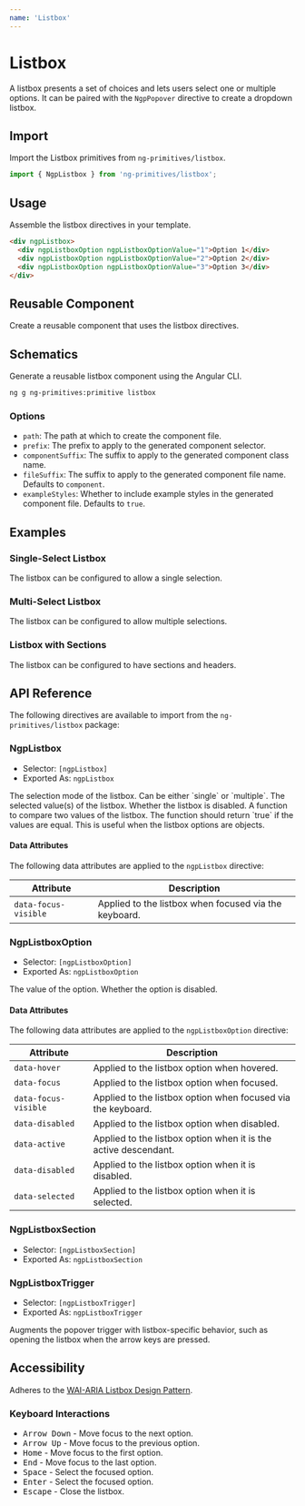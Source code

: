 ```yaml
---
name: 'Listbox'
---
```


# Listbox

A listbox presents a set of choices and lets users select one or multiple options. It can be paired with the `NgpPopover` directive to create a dropdown listbox.

<docs-example name="listbox-select"></docs-example>

## Import

Import the Listbox primitives from `ng-primitives/listbox`.

```ts
import { NgpListbox } from 'ng-primitives/listbox';
```

## Usage

Assemble the listbox directives in your template.

```html
<div ngpListbox>
  <div ngpListboxOption ngpListboxOptionValue="1">Option 1</div>
  <div ngpListboxOption ngpListboxOptionValue="2">Option 2</div>
  <div ngpListboxOption ngpListboxOptionValue="3">Option 3</div>
</div>
```

## Reusable Component

Create a reusable component that uses the listbox directives.

<docs-snippet name="listbox"></docs-snippet>

## Schematics

Generate a reusable listbox component using the Angular CLI.

```bash npm
ng g ng-primitives:primitive listbox
```

### Options

- `path`: The path at which to create the component file.
- `prefix`: The prefix to apply to the generated component selector.
- `componentSuffix`: The suffix to apply to the generated component class name.
- `fileSuffix`: The suffix to apply to the generated component file name. Defaults to `component`.
- `exampleStyles`: Whether to include example styles in the generated component file. Defaults to `true`.

## Examples

### Single-Select Listbox

The listbox can be configured to allow a single selection.

<docs-example name="listbox"></docs-example>

### Multi-Select Listbox

The listbox can be configured to allow multiple selections.

<docs-example name="listbox-multiple"></docs-example>

### Listbox with Sections

The listbox can be configured to have sections and headers.

<docs-example name="listbox-sections"></docs-example>

## API Reference

The following directives are available to import from the `ng-primitives/listbox` package:

### NgpListbox

- Selector: `[ngpListbox]`
- Exported As: `ngpListbox`

<response-field name="ngpListboxMode" type="single | multiple" default="single">
  The selection mode of the listbox. Can be either `single` or `multiple`.
</response-field>

<response-field name="ngpListboxValue" type="T[]" default="[]">
  The selected value(s) of the listbox.
</response-field>

<response-field name="ngpListboxDisabled" type="boolean" default="false">
  Whether the listbox is disabled.
</response-field>

<response-field name="ngpListboxCompareWith" type="(a: T, b: T) => boolean">
  A function to compare two values of the listbox. The function should return `true` if the values are equal. This is useful when the listbox options are objects.
</response-field>

#### Data Attributes

The following data attributes are applied to the `ngpListbox` directive:

| Attribute            | Description                                           |
| -------------------- | ----------------------------------------------------- |
| `data-focus-visible` | Applied to the listbox when focused via the keyboard. |

### NgpListboxOption

- Selector: `[ngpListboxOption]`
- Exported As: `ngpListboxOption`

<response-field name="ngpListboxOptionValue" type="T">
  The value of the option.
</response-field>

<response-field name="ngpListboxOptionDisabled" type="boolean" default="false">
  Whether the option is disabled.
</response-field>

#### Data Attributes

The following data attributes are applied to the `ngpListboxOption` directive:

| Attribute            | Description                                                     |
| -------------------- | --------------------------------------------------------------- |
| `data-hover`         | Applied to the listbox option when hovered.                     |
| `data-focus`         | Applied to the listbox option when focused.                     |
| `data-focus-visible` | Applied to the listbox option when focused via the keyboard.    |
| `data-disabled`      | Applied to the listbox option when disabled.                    |
| `data-active`        | Applied to the listbox option when it is the active descendant. |
| `data-disabled`      | Applied to the listbox option when it is disabled.              |
| `data-selected`      | Applied to the listbox option when it is selected.              |

### NgpListboxSection

- Selector: `[ngpListboxSection]`
- Exported As: `ngpListboxSection`

### NgpListboxTrigger

- Selector: `[ngpListboxTrigger]`
- Exported As: `ngpListboxTrigger`

Augments the popover trigger with listbox-specific behavior, such as opening the listbox when the arrow keys are pressed.

## Accessibility

Adheres to the [WAI-ARIA Listbox Design Pattern](https://www.w3.org/TR/wai-aria-practices-1.1/#Listbox).

### Keyboard Interactions

- <kbd>Arrow Down</kbd> - Move focus to the next option.
- <kbd>Arrow Up</kbd> - Move focus to the previous option.
- <kbd>Home</kbd> - Move focus to the first option.
- <kbd>End</kbd> - Move focus to the last option.
- <kbd>Space</kbd> - Select the focused option.
- <kbd>Enter</kbd> - Select the focused option.
- <kbd>Escape</kbd> - Close the listbox.
